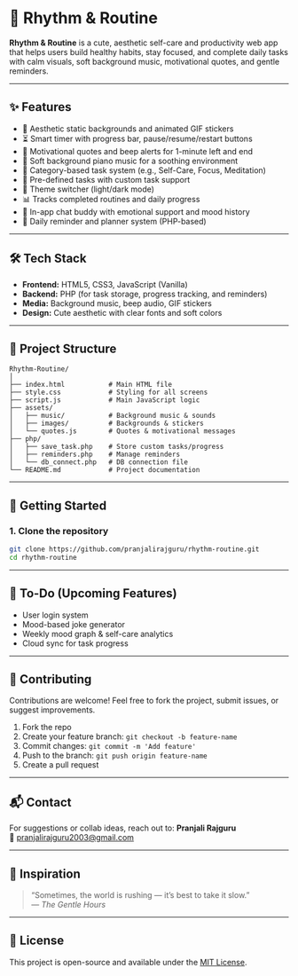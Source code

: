 
# 🌸 Rhythm & Routine

**Rhythm & Routine** is a cute, aesthetic self-care and productivity web app that helps users build healthy habits, stay focused, and complete daily tasks with calm visuals, soft background music, motivational quotes, and gentle reminders.

---

## ✨ Features

- 🎨 Aesthetic static backgrounds and animated GIF stickers
- ⏳ Smart timer with progress bar, pause/resume/restart buttons
- 🔔 Motivational quotes and beep alerts for 1-minute left and end
- 🎵 Soft background piano music for a soothing environment
- 🧠 Category-based task system (e.g., Self-Care, Focus, Meditation)
- 🧸 Pre-defined tasks with custom task support
- 🌙 Theme switcher (light/dark mode)
- 📊 Tracks completed routines and daily progress
- 💬 In-app chat buddy with emotional support and mood history
- 📅 Daily reminder and planner system (PHP-based)

---

## 🛠️ Tech Stack

- **Frontend:** HTML5, CSS3, JavaScript (Vanilla)
- **Backend:** PHP (for task storage, progress tracking, and reminders)
- **Media:** Background music, beep audio, GIF stickers
- **Design:** Cute aesthetic with clear fonts and soft colors

---

## 📁 Project Structure

```
Rhythm-Routine/
│
├── index.html           # Main HTML file
├── style.css            # Styling for all screens
├── script.js            # Main JavaScript logic
├── assets/
│   ├── music/           # Background music & sounds
│   ├── images/          # Backgrounds & stickers
│   └── quotes.js        # Quotes & motivational messages
├── php/
│   ├── save_task.php    # Store custom tasks/progress
│   ├── reminders.php    # Manage reminders
│   └── db_connect.php   # DB connection file
└── README.md            # Project documentation
```

---

## 🚀 Getting Started

### 1. Clone the repository

```bash
git clone https://github.com/pranjalirajguru/rhythm-routine.git
cd rhythm-routine
```

---

## 🧪 To-Do (Upcoming Features)

- User login system
- Mood-based joke generator
- Weekly mood graph & self-care analytics
- Cloud sync for task progress

---

## 🤝 Contributing

Contributions are welcome! Feel free to fork the project, submit issues, or suggest improvements.

1. Fork the repo
2. Create your feature branch: `git checkout -b feature-name`
3. Commit changes: `git commit -m 'Add feature'`
4. Push to the branch: `git push origin feature-name`
5. Create a pull request

---

## 📬 Contact

For suggestions or collab ideas, reach out to:
**Pranjali Rajguru**  
📧 pranjalirajguru2003@gmail.com

---

## 🌿 Inspiration

> “Sometimes, the world is rushing — it’s best to take it slow.”  
> — *The Gentle Hours*

---

## 📝 License

This project is open-source and available under the [MIT License](LICENSE).
